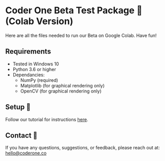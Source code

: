# Coder One Beta Test Package 🎁 (Colab Version)

Here are all the files needed to run our Beta on Google Colab.
Have fun!

## Requirements
- Tested in Windows 10
- Python 3.6 or higher
- Dependancies:
  - NumPy (required)
  - Matplotlib (for graphical rendering only)
  - OpenCV (for graphical rendering only)

## Setup 💽
Follow our tutorial for instructions [here](https://colab.research.google.com/drive/1M5-V9GR6FDWA8DrtK31HcHlCaPmw8rA6?usp=sharing). 

## Contact 📧
If you have any questions, suggestions, or feedback, please reach out at: hello@coderone.co

